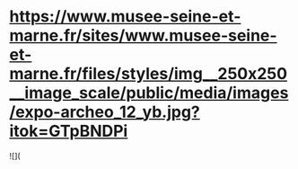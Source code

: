 # https://www.musee-seine-et-marne.fr/sites/www.musee-seine-et-marne.fr/files/styles/img__250x250__image_scale/public/media/images/expo-archeo_12_yb.jpg?itok=GTpBNDPi

![](
